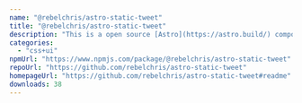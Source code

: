 ```yaml
---
name: "@rebelchris/astro-static-tweet"
title: "@rebelchris/astro-static-tweet"
description: "This is a open source [Astro](https://astro.build/) component. Astro is a open-source Static Site Generator... But it comes with a bring your own framework approach as well as the option to use components but output fully static websites."
categories:
  - "css+ui"
npmUrl: "https://www.npmjs.com/package/@rebelchris/astro-static-tweet"
repoUrl: "https://github.com/rebelchris/astro-static-tweet"
homepageUrl: "https://github.com/rebelchris/astro-static-tweet#readme"
downloads: 38
---
```

